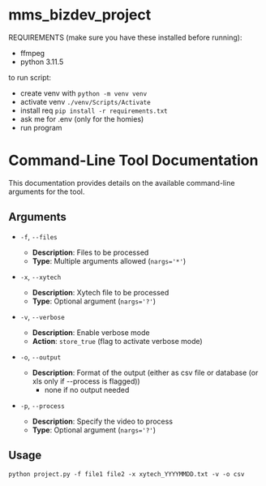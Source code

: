 # mms_bizdev_project

REQUIREMENTS (make sure you have these installed before running):
- ffmpeg
- python 3.11.5

to run script:
- create venv with `python -m venv venv`
- activate venv `./venv/Scripts/Activate`
- install req `pip install -r requirements.txt`
- ask me for .env (only for the homies)
- run program

# Command-Line Tool Documentation

This documentation provides details on the available command-line arguments for the tool.

## Arguments

- `-f`, `--files`
  - **Description**: Files to be processed
  - **Type**: Multiple arguments allowed (`nargs='*'`)
  
- `-x`, `--xytech`
  - **Description**: Xytech file to be processed
  - **Type**: Optional argument (`nargs='?'`)

- `-v`, `--verbose`
  - **Description**: Enable verbose mode
  - **Action**: `store_true` (flag to activate verbose mode)

- `-o`, `--output`
  - **Description**: Format of the output (either as csv file or database (or xls only if --process is flagged))
    - none if no output needed

- `-p`, `--process`
  - **Description**: Specify the video to process
  - **Type**: Optional argument (`nargs='?'`)

## Usage

```shell
python project.py -f file1 file2 -x xytech_YYYYMMDD.txt -v -o csv
